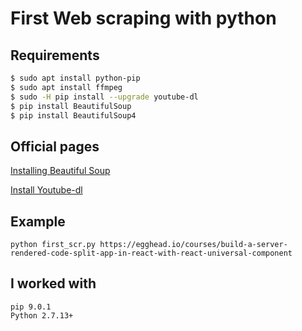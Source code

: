 # First Web scraping with python

## Requirements
```bash
$ sudo apt install python-pip
$ sudo apt install ffmpeg
$ sudo -H pip install --upgrade youtube-dl
$ pip install BeautifulSoup
$ pip install BeautifulSoup4
```
## Official pages

[Installing Beautiful Soup](https://www.crummy.com/software/BeautifulSoup/bs4/doc/#installing-beautiful-soup
)

[Install Youtube-dl](https://rg3.github.io/youtube-dl/download.html)

## Example
    python first_scr.py https://egghead.io/courses/build-a-server-rendered-code-split-app-in-react-with-react-universal-component
## I worked with
    pip 9.0.1
    Python 2.7.13+

